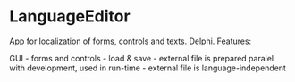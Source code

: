 # LanguageEditor
<p>App for localization of forms, controls and texts. Delphi. Features:</p>
<p>GUI - forms and controls - load & save - external file is prepared paralel with development, used in run-time - external file is language-independent</p>
